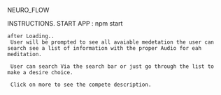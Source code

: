 

 NEURO_FLOW

 INSTRUCTIONS. 
  START APP : npm start
   
    after Loading.. 
     User will be prompted to see all avaiable medetation the user can search see a list of information with the proper Audio for eah meditation.

     User can search Via the search bar or just go through the list to make a desire choice. 

     Click on more to see the compete description. 
     


